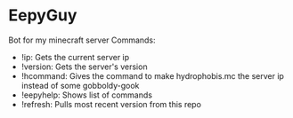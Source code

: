 # EepyGuy
Bot for my minecraft server
Commands:
* !ip: Gets the current server ip
* !version: Gets the server's version
* !hcommand: Gives the command to make hydrophobis.mc the server ip instead of some gobboldy-gook
* !eepyhelp: Shows list of commands
* !refresh: Pulls most recent version from this repo
